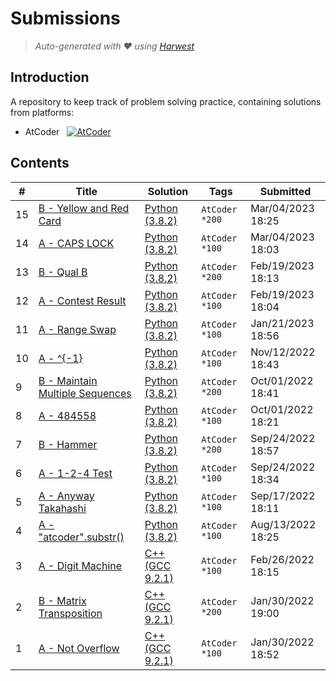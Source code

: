 Submissions
======================
> *Auto-generated with ❤ using [Harwest](https://github.com/nileshsah/harwest-tool)*

## Introduction

A repository to keep track of problem solving practice, containing solutions from platforms:
* AtCoder &nbsp; [![AtCoder](https://run.kaist.ac.kr/badges/atcoder/Anupam_Roy.svg)](https://atcoder.jp/users/Anupam_Roy)


## Contents

| # | Title | Solution | Tags | Submitted |
|---| ----- | -------- | ---- | --------- |
15 | [B - Yellow and Red Card](https://atcoder.jp/contests/abc292/tasks/abc292_b) | [Python (3.8.2)](./atcoder/abc292/B.py) | `AtCoder` `*200` | Mar/04/2023 18:25 | 
14 | [A - CAPS LOCK](https://atcoder.jp/contests/abc292/tasks/abc292_a) | [Python (3.8.2)](./atcoder/abc292/A.py) | `AtCoder` `*100` | Mar/04/2023 18:03 | 
13 | [B - Qual B](https://atcoder.jp/contests/abc290/tasks/abc290_b) | [Python (3.8.2)](./atcoder/abc290/B.py) | `AtCoder` `*200` | Feb/19/2023 18:13 | 
12 | [A - Contest Result](https://atcoder.jp/contests/abc290/tasks/abc290_a) | [Python (3.8.2)](./atcoder/abc290/A.py) | `AtCoder` `*100` | Feb/19/2023 18:04 | 
11 | [A - Range Swap](https://atcoder.jp/contests/abc286/tasks/abc286_a) | [Python (3.8.2)](./atcoder/abc286/A.py) | `AtCoder` `*100` | Jan/21/2023 18:56 | 
10 | [A - ^{-1}](https://atcoder.jp/contests/abc277/tasks/abc277_a) | [Python (3.8.2)](./atcoder/abc277/A.py) | `AtCoder` `*100` | Nov/12/2022 18:43 | 
9 | [B - Maintain Multiple Sequences](https://atcoder.jp/contests/abc271/tasks/abc271_b) | [Python (3.8.2)](./atcoder/abc271/B.py) | `AtCoder` `*200` | Oct/01/2022 18:41 | 
8 | [A - 484558](https://atcoder.jp/contests/abc271/tasks/abc271_a) | [Python (3.8.2)](./atcoder/abc271/A.py) | `AtCoder` `*100` | Oct/01/2022 18:21 | 
7 | [B - Hammer](https://atcoder.jp/contests/abc270/tasks/abc270_b) | [Python (3.8.2)](./atcoder/abc270/B.py) | `AtCoder` `*200` | Sep/24/2022 18:57 | 
6 | [A - 1-2-4 Test](https://atcoder.jp/contests/abc270/tasks/abc270_a) | [Python (3.8.2)](./atcoder/abc270/A.py) | `AtCoder` `*100` | Sep/24/2022 18:34 | 
5 | [A - Anyway Takahashi](https://atcoder.jp/contests/abc269/tasks/abc269_a) | [Python (3.8.2)](./atcoder/abc269/A.py) | `AtCoder` `*100` | Sep/17/2022 18:11 | 
4 | [A - "atcoder".substr()](https://atcoder.jp/contests/abc264/tasks/abc264_a) | [Python (3.8.2)](./atcoder/abc264/A.py) | `AtCoder` `*100` | Aug/13/2022 18:25 | 
3 | [A - Digit Machine](https://atcoder.jp/contests/abc241/tasks/abc241_a) | [C++ (GCC 9.2.1)](./atcoder/abc241/A.cpp) | `AtCoder` `*100` | Feb/26/2022 18:15 | 
2 | [B - Matrix Transposition](https://atcoder.jp/contests/abc237/tasks/abc237_b) | [C++ (GCC 9.2.1)](./atcoder/abc237/B.cpp) | `AtCoder` `*200` | Jan/30/2022 19:00 | 
1 | [A - Not Overflow](https://atcoder.jp/contests/abc237/tasks/abc237_a) | [C++ (GCC 9.2.1)](./atcoder/abc237/A.cpp) | `AtCoder` `*100` | Jan/30/2022 18:52 | 